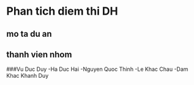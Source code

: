 # Phan tich diem thi DH


## mo ta du an


## thanh vien nhom
###Vu Duc Duy
-Ha Duc Hai
-Nguyen Quoc Thinh
-Le Khac Chau
-Dam Khac Khanh Duy

